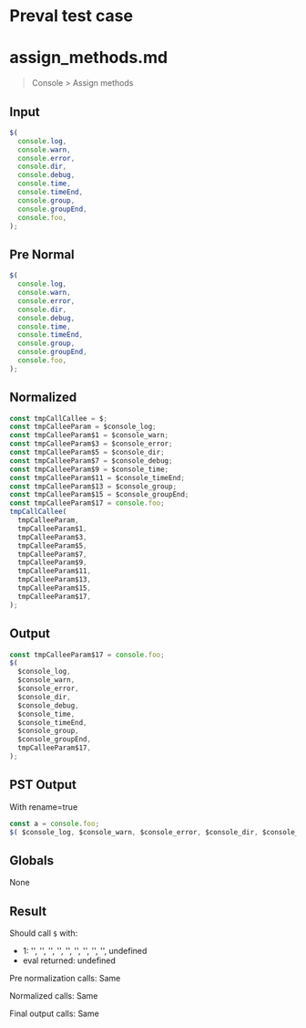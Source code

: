 # Preval test case

# assign_methods.md

> Console > Assign methods
>
>

## Input

`````js filename=intro
$(
  console.log,
  console.warn,
  console.error,
  console.dir,
  console.debug,
  console.time,
  console.timeEnd,
  console.group,
  console.groupEnd,
  console.foo,
);
`````

## Pre Normal


`````js filename=intro
$(
  console.log,
  console.warn,
  console.error,
  console.dir,
  console.debug,
  console.time,
  console.timeEnd,
  console.group,
  console.groupEnd,
  console.foo,
);
`````

## Normalized


`````js filename=intro
const tmpCallCallee = $;
const tmpCalleeParam = $console_log;
const tmpCalleeParam$1 = $console_warn;
const tmpCalleeParam$3 = $console_error;
const tmpCalleeParam$5 = $console_dir;
const tmpCalleeParam$7 = $console_debug;
const tmpCalleeParam$9 = $console_time;
const tmpCalleeParam$11 = $console_timeEnd;
const tmpCalleeParam$13 = $console_group;
const tmpCalleeParam$15 = $console_groupEnd;
const tmpCalleeParam$17 = console.foo;
tmpCallCallee(
  tmpCalleeParam,
  tmpCalleeParam$1,
  tmpCalleeParam$3,
  tmpCalleeParam$5,
  tmpCalleeParam$7,
  tmpCalleeParam$9,
  tmpCalleeParam$11,
  tmpCalleeParam$13,
  tmpCalleeParam$15,
  tmpCalleeParam$17,
);
`````

## Output


`````js filename=intro
const tmpCalleeParam$17 = console.foo;
$(
  $console_log,
  $console_warn,
  $console_error,
  $console_dir,
  $console_debug,
  $console_time,
  $console_timeEnd,
  $console_group,
  $console_groupEnd,
  tmpCalleeParam$17,
);
`````

## PST Output

With rename=true

`````js filename=intro
const a = console.foo;
$( $console_log, $console_warn, $console_error, $console_dir, $console_debug, $console_time, $console_timeEnd, $console_group, $console_groupEnd, a );
`````

## Globals

None

## Result

Should call `$` with:
 - 1: '<function>', '<function>', '<function>', '<function>', '<function>', '<function>', '<function>', '<function>', '<function>', undefined
 - eval returned: undefined

Pre normalization calls: Same

Normalized calls: Same

Final output calls: Same
